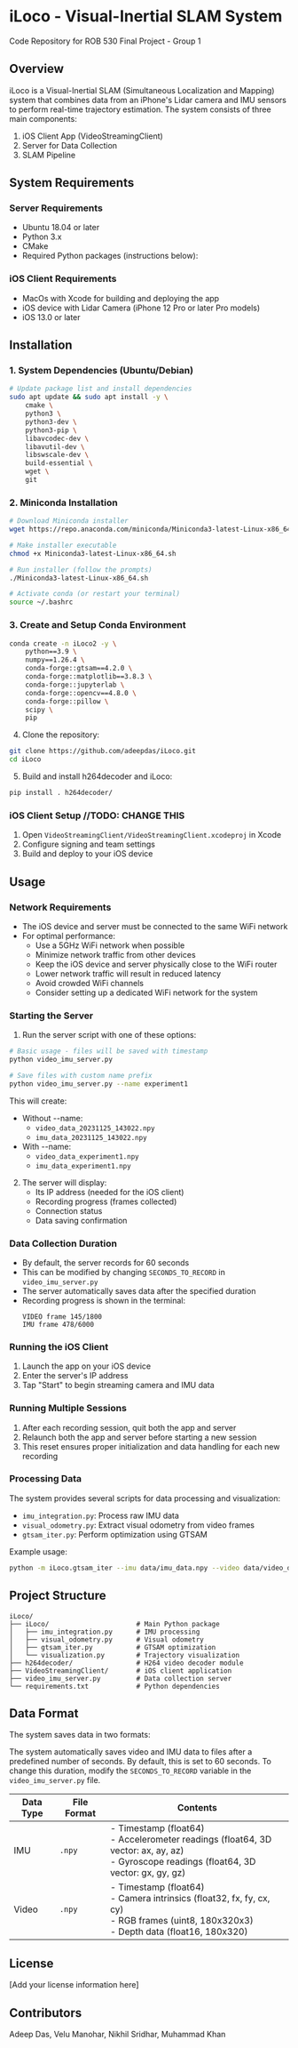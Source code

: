 # iLoco - Visual-Inertial SLAM System
Code Repository for ROB 530 Final Project - Group 1

## Overview
iLoco is a Visual-Inertial SLAM (Simultaneous Localization and Mapping) system that combines data from an iPhone's Lidar camera and IMU sensors to perform real-time trajectory estimation. The system consists of three main components:

1. iOS Client App (VideoStreamingClient)
2. Server for Data Collection
3. SLAM Pipeline

## System Requirements

### Server Requirements
- Ubuntu 18.04 or later 
- Python 3.x
- CMake
- Required Python packages (instructions below):


### iOS Client Requirements
- MacOs with Xcode for building and deploying the app
- iOS device with Lidar Camera (iPhone 12 Pro or later Pro models)
- iOS 13.0 or later

## Installation

### 1. System Dependencies (Ubuntu/Debian)
```bash
# Update package list and install dependencies
sudo apt update && sudo apt install -y \
    cmake \
    python3 \
    python3-dev \
    python3-pip \
    libavcodec-dev \
    libavutil-dev \
    libswscale-dev \
    build-essential \
    wget \
    git
```

### 2. Miniconda Installation
```bash
# Download Miniconda installer
wget https://repo.anaconda.com/miniconda/Miniconda3-latest-Linux-x86_64.sh

# Make installer executable
chmod +x Miniconda3-latest-Linux-x86_64.sh

# Run installer (follow the prompts)
./Miniconda3-latest-Linux-x86_64.sh

# Activate conda (or restart your terminal)
source ~/.bashrc
```

### 3. Create and Setup Conda Environment
```bash
conda create -n iLoco2 -y \
    python==3.9 \
    numpy==1.26.4 \
    conda-forge::gtsam==4.2.0 \
    conda-forge::matplotlib==3.8.3 \
    conda-forge::jupyterlab \
    conda-forge::opencv==4.8.0 \
    conda-forge::pillow \
    scipy \
    pip
```
4. Clone the repository:
```bash
git clone https://github.com/adeepdas/iLoco.git
cd iLoco
```

5. Build and install h264decoder and iLoco:
```bash
pip install . h264decoder/
```

### iOS Client Setup //TODO: CHANGE THIS
1. Open `VideoStreamingClient/VideoStreamingClient.xcodeproj` in Xcode
2. Configure signing and team settings
3. Build and deploy to your iOS device

## Usage

### Network Requirements
- The iOS device and server must be connected to the same WiFi network
- For optimal performance:
  - Use a 5GHz WiFi network when possible
  - Minimize network traffic from other devices
  - Keep the iOS device and server physically close to the WiFi router
  - Lower network traffic will result in reduced latency
  - Avoid crowded WiFi channels
  - Consider setting up a dedicated WiFi network for the system

### Starting the Server
1. Run the server script with one of these options:

```bash
# Basic usage - files will be saved with timestamp
python video_imu_server.py

# Save files with custom name prefix
python video_imu_server.py --name experiment1
```

This will create:
- Without --name: 
  - `video_data_20231125_143022.npy`
  - `imu_data_20231125_143022.npy`
- With --name:
  - `video_data_experiment1.npy`
  - `imu_data_experiment1.npy`

2. The server will display:
   - Its IP address (needed for the iOS client)
   - Recording progress (frames collected)
   - Connection status
   - Data saving confirmation

### Data Collection Duration
- By default, the server records for 60 seconds
- This can be modified by changing `SECONDS_TO_RECORD` in `video_imu_server.py`
- The server automatically saves data after the specified duration
- Recording progress is shown in the terminal:
  ```
  VIDEO frame 145/1800
  IMU frame 478/6000
  ```

### Running the iOS Client
1. Launch the app on your iOS device
2. Enter the server's IP address
3. Tap "Start" to begin streaming camera and IMU data

### Running Multiple Sessions
1. After each recording session, quit both the app and server
2. Relaunch both the app and server before starting a new session
3. This reset ensures proper initialization and data handling for each new recording

### Processing Data
The system provides several scripts for data processing and visualization:
- `imu_integration.py`: Process raw IMU data
- `visual_odometry.py`: Extract visual odometry from video frames
- `gtsam_iter.py`: Perform optimization using GTSAM

Example usage:
```bash
python -m iLoco.gtsam_iter --imu data/imu_data.npy --video data/video_data.npy
```

## Project Structure
```
iLoco/
├── iLoco/                      # Main Python package
│   ├── imu_integration.py      # IMU processing
│   ├── visual_odometry.py      # Visual odometry
│   ├── gtsam_iter.py           # GTSAM optimization
│   └── visualization.py        # Trajectory visualization
├── h264decoder/                # H264 video decoder module
├── VideoStreamingClient/       # iOS client application
├── video_imu_server.py         # Data collection server
└── requirements.txt            # Python dependencies
```

## Data Format
The system saves data in two formats:

The system automatically saves video and IMU data to files after a predefined number of seconds. By default, this is set to 60 seconds. To change this duration, modify the `SECONDS_TO_RECORD` variable in the `video_imu_server.py` file.

| Data Type | File Format | Contents |
|-----------|-------------|----------|
| IMU       | `.npy`      | - Timestamp (float64) <br> - Accelerometer readings (float64, 3D vector: ax, ay, az) <br> - Gyroscope readings (float64, 3D vector: gx, gy, gz) |
| Video     | `.npy`      | - Timestamp (float64) <br> - Camera intrinsics (float32, fx, fy, cx, cy) <br> - RGB frames (uint8, 180x320x3) <br> - Depth data (float16, 180x320) <br>  |


## License
[Add your license information here]

## Contributors
Adeep Das, Velu Manohar, Nikhil Sridhar, Muhammad Khan
